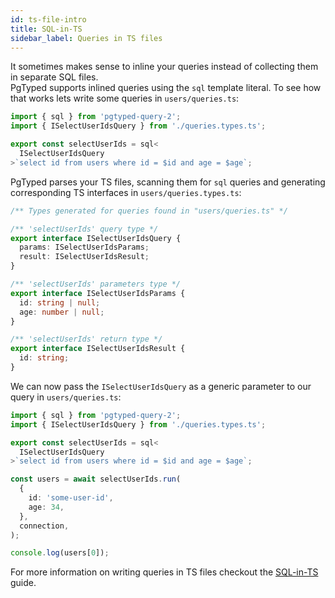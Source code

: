 ```yaml
---
id: ts-file-intro
title: SQL-in-TS
sidebar_label: Queries in TS files
---
```


It sometimes makes sense to inline your queries instead of collecting them in separate SQL files.  
PgTyped supports inlined queries using the `sql` template literal.
To see how that works lets write some queries in `users/queries.ts`:

```ts title="users/queries.ts"
import { sql } from 'pgtyped-query-2';
import { ISelectUserIdsQuery } from './queries.types.ts';

export const selectUserIds = sql<
  ISelectUserIdsQuery
>`select id from users where id = $id and age = $age`;
```

PgTyped parses your TS files, scanning them for `sql` queries and generating corresponding TS interfaces in `users/queries.types.ts`:

```ts title="users/queries.types.ts"
/** Types generated for queries found in "users/queries.ts" */

/** 'selectUserIds' query type */
export interface ISelectUserIdsQuery {
  params: ISelectUserIdsParams;
  result: ISelectUserIdsResult;
}

/** 'selectUserIds' parameters type */
export interface ISelectUserIdsParams {
  id: string | null;
  age: number | null;
}

/** 'selectUserIds' return type */
export interface ISelectUserIdsResult {
  id: string;
}
```

We can now pass the `ISelectUserIdsQuery` as a generic parameter to our query in `users/queries.ts`:

```ts title="users/queries.ts"
import { sql } from 'pgtyped-query-2';
import { ISelectUserIdsQuery } from './queries.types.ts';

export const selectUserIds = sql<
  ISelectUserIdsQuery
>`select id from users where id = $id and age = $age`;

const users = await selectUserIds.run(
  {
    id: 'some-user-id',
    age: 34,
  },
  connection,
);

console.log(users[0]);
```

For more information on writing queries in TS files checkout the [SQL-in-TS](ts-file) guide.
